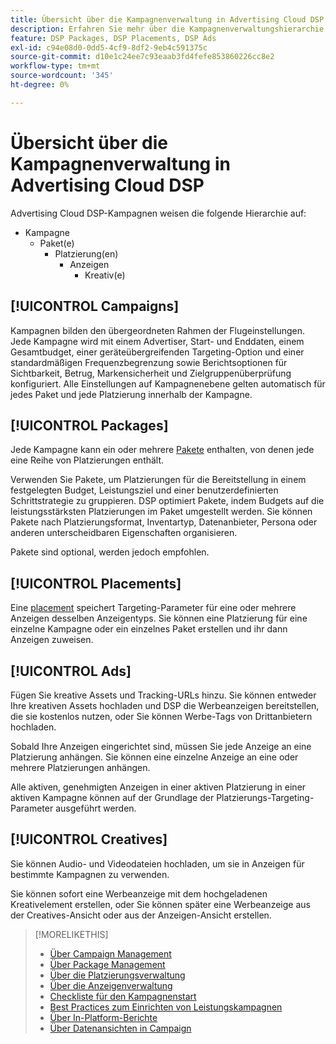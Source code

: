 ```yaml
---
title: Übersicht über die Kampagnenverwaltung in Advertising Cloud DSP
description: Erfahren Sie mehr über die Kampagnenverwaltungshierarchie und -komponenten.
feature: DSP Packages, DSP Placements, DSP Ads
exl-id: c94e08d0-0dd5-4cf9-8df2-9eb4c591375c
source-git-commit: d10e1c24ee7c93eaab3fd4fefe853860226cc8e2
workflow-type: tm+mt
source-wordcount: '345'
ht-degree: 0%

---
```


# Übersicht über die Kampagnenverwaltung in Advertising Cloud DSP

Advertising Cloud DSP-Kampagnen weisen die folgende Hierarchie auf:

* Kampagne
   * Paket(e)
      * Platzierung(en)
         * Anzeigen
            * Kreativ(e)

<!-- Add "Feature: DSP Creatives" once we have other topics on creatives; get Bob to update the feature list. -->
<!-- Do clients think in terms of insertion orders? If yes, then work in the following info.:
In Advertising Cloud DSP, an insertion order is represented as a campaign, and line items are represented as packages. Each package will include placements, which can use different strategies and tactics to deliver the line item requirements.
-->

## [!UICONTROL Campaigns]

[](/help/dsp/campaign-management/campaigns/campaign-about.md) Kampagnen bilden den übergeordneten Rahmen der Flugeinstellungen. Jede Kampagne wird mit einem Advertiser, Start- und Enddaten, einem Gesamtbudget, einer geräteübergreifenden Targeting-Option und einer standardmäßigen Frequenzbegrenzung sowie Berichtsoptionen für Sichtbarkeit, Betrug, Markensicherheit und Zielgruppenüberprüfung konfiguriert. Alle Einstellungen auf Kampagnenebene gelten automatisch für jedes Paket und jede Platzierung innerhalb der Kampagne.

## [!UICONTROL Packages]

Jede Kampagne kann ein oder mehrere [Pakete](/help/dsp/campaign-management/packages/package-about.md) enthalten, von denen jede eine Reihe von Platzierungen enthält.

Verwenden Sie Pakete, um Platzierungen für die Bereitstellung in einem festgelegten Budget, Leistungsziel und einer benutzerdefinierten Schrittstrategie zu gruppieren. DSP optimiert Pakete, indem Budgets auf die leistungsstärksten Platzierungen im Paket umgestellt werden. Sie können Pakete nach Platzierungsformat, Inventartyp, Datenanbieter, Persona oder anderen unterscheidbaren Eigenschaften organisieren.

Pakete sind optional, werden jedoch empfohlen.

## [!UICONTROL Placements]

Eine [placement](/help/dsp/campaign-management/placements/placement-about.md) speichert Targeting-Parameter für eine oder mehrere Anzeigen desselben Anzeigentyps. Sie können eine Platzierung für eine einzelne Kampagne oder ein einzelnes Paket erstellen und ihr dann Anzeigen zuweisen.

## [!UICONTROL Ads]

[](/help/dsp/campaign-management/ads/ad-about.md) Fügen Sie kreative Assets und Tracking-URLs hinzu. Sie können entweder Ihre kreativen Assets hochladen und DSP die Werbeanzeigen bereitstellen, die sie kostenlos nutzen, oder Sie können Werbe-Tags von Drittanbietern hochladen.

Sobald Ihre Anzeigen eingerichtet sind, müssen Sie jede Anzeige an eine Platzierung anhängen. Sie können eine einzelne Anzeige an eine oder mehrere Platzierungen anhängen.

Alle aktiven, genehmigten Anzeigen in einer aktiven Platzierung in einer aktiven Kampagne können auf der Grundlage der Platzierungs-Targeting-Parameter ausgeführt werden.

## [!UICONTROL Creatives]

Sie können Audio- und Videodateien hochladen, um sie in Anzeigen für bestimmte Kampagnen zu verwenden.
<!-- add link to [About Creative Management](/help/dsp/campaign-management/creatives/creative-about.md) when it's available-->

Sie können sofort eine Werbeanzeige mit dem hochgeladenen Kreativelement erstellen, oder Sie können später eine Werbeanzeige aus der Creatives-Ansicht oder aus der Anzeigen-Ansicht erstellen.

>[!MORELIKETHIS]
>
>* [Über Campaign Management](/help/dsp/campaign-management/campaigns/campaign-about.md)
>* [Über Package Management](/help/dsp/campaign-management/packages/package-about.md)
>* [Über die Platzierungsverwaltung](/help/dsp/campaign-management/placements/placement-about.md)
>* [Über die Anzeigenverwaltung](/help/dsp/campaign-management/ads/ad-about.md)
>* [Checkliste für den Kampagnenstart](/help/dsp/campaign-management/campaign-launch-checklist.md)
>* [Best Practices zum Einrichten von Leistungskampagnen](/help/dsp/optimization/campaign-best-practices-performance.md)
>* [Über In-Platform-Berichte](/help/dsp/campaign-management/reports/campaign-reports-about.md)
>* [Über Datenansichten in Campaign](/help/dsp/campaign-management/reports/campaign-data-views-about.md)

